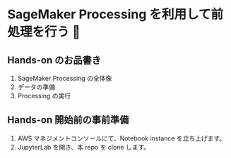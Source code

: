 # SageMaker Processing を利用して前処理を行う 🦉

## Hands-on のお品書き
1. SageMaker Processing の全体像
2. データの準備
3. Processing の実行


## Hands-on 開始前の事前準備
1. AWS マネジメントコンソールにて、Notebook instance を立ち上げます。
2. JupyterLab を開き、本 repo を clone します。
